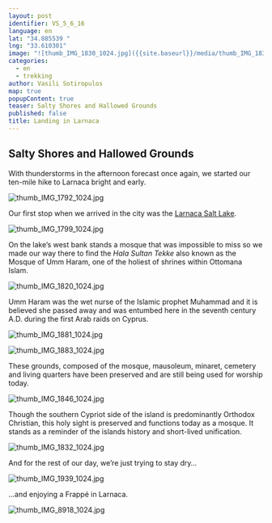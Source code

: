 ```yaml
---
layout: post
identifier: VS_5_6_16
language: en
lat: "34.885539 "
lng: "33.610301"
image: "![thumb_IMG_1830_1024.jpg]({{site.baseurl}}/media/thumb_IMG_1830_1024.jpg)"
categories: 
  - en
  - trekking
author: Vasili Sotiropulos
map: true
popupContent: true
teaser: Salty Shores and Hallowed Grounds
published: false
title: Landing in Larnaca
---
```


## Salty Shores and Hallowed Grounds

With thunderstorms in the afternoon forecast once again, we started our ten-mile hike to Larnaca bright and early. 

![thumb_IMG_1792_1024.jpg]({{site.baseurl}}/media/thumb_IMG_1792_1024.jpg)

Our first stop when we arrived in the city was the [Larnaca Salt Lake](https://en.wikipedia.org/wiki/Larnaca_Salt_Lake).  

![thumb_IMG_1799_1024.jpg]({{site.baseurl}}/media/thumb_IMG_1799_1024.jpg)

On the lake’s west bank stands a mosque that was impossible to miss so we made our way there to find the _Hala Sultan Tekke_ also known as the Mosque of Umm Haram, one of the holiest of shrines within Ottomana Islam. 

![thumb_IMG_1820_1024.jpg]({{site.baseurl}}/media/thumb_IMG_1820_1024.jpg)

Umm Haram was the wet nurse of the Islamic prophet Muhammad and it is believed she passed away and was entumbed here in the seventh century A.D. during the first Arab raids on Cyprus.   

![thumb_IMG_1881_1024.jpg]({{site.baseurl}}/media/thumb_IMG_1881_1024.jpg)

![thumb_IMG_1883_1024.jpg]({{site.baseurl}}/media/thumb_IMG_1883_1024.jpg)

These grounds, composed of the mosque, mausoleum, minaret, cemetery and living quarters have been preserved and are still being used for worship today.

![thumb_IMG_1846_1024.jpg]({{site.baseurl}}/media/thumb_IMG_1846_1024.jpg)

Though the southern Cypriot side of the island is predominantly Orthodox Christian, this holy sight is preserved and functions today as a mosque. It stands as a reminder of the islands history and short-lived unification. 

![thumb_IMG_1832_1024.jpg]({{site.baseurl}}/media/thumb_IMG_1832_1024.jpg)

And for the rest of our day, we’re just trying to stay dry…

![thumb_IMG_1939_1024.jpg]({{site.baseurl}}/media/thumb_IMG_1939_1024.jpg)

...and enjoying a Frappé in Larnaca.

![thumb_IMG_8918_1024.jpg]({{site.baseurl}}/media/thumb_IMG_8918_1024.jpg)

